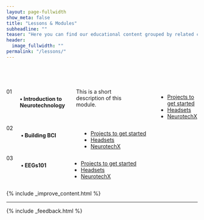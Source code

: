 ```yaml
---
layout: page-fullwidth
show_meta: false
title: "Lessons & Modules"
subheadline: ""
teaser: "Here you can find our educational content grouped by related clusters. It is a more structured path into Neurotech material, they are designed to give you a more cohesive entry point."
header:
  image_fullwidth: ""
permalink: "/lessons/"
---
```



<div class="row" style="padding-top:60px;">

<div class="large-12 columns module" markdown="1" style="">
  <div class="medium-2 columns number">01</div>
  <div class="medium-10 columns box">
    <h4>• Introduction to Neurotechnology</h4>
    <div class="description">
    This is a short description of this module.
    </div>
    <ul style="padding-left:70px">
      <li class="section"><a href="http://learn.neurotechedu.com/projects/">Projects to get started</a></li>
      <li  class="section"><a href="http://learn.neurotechedu.com/headsets/">Headsets</a></li>
      <li class="section"><a href="http://www.neurotechx.com/">NeurotechX</a></li>
    </ul>
  </div>
</div>

<div class="large-12 columns module" markdown="1" style="">
  <div class="medium-2 columns number">02</div>
  <div class="medium-10 columns box">
    <h4>• Building BCI</h4>
    <ul style="padding-left:70px">
      <li class="section"><a href="http://learn.neurotechedu.com/projects/">Projects to get started</a></li>
      <li  class="section"><a href="http://learn.neurotechedu.com/headsets/">Headsets</a></li>
      <li class="section"><a href="http://www.neurotechx.com/">NeurotechX</a></li>
    </ul>
  </div>
</div>

<div class="large-12 columns module" markdown="1" style="">

  <div class="medium-2 columns number">03</div>
  <div class="medium-10 columns box">
    <h4>• EEGs101</h4>
    <ul style="padding-left:70px">
      <li class="section"><a href="http://learn.neurotechedu.com/projects/">Projects to get started</a></li>
      <li  class="section"><a href="http://learn.neurotechedu.com/headsets/">Headsets</a></li>
      <li class="section"><a href="http://www.neurotechx.com/">NeurotechX</a></li>
    </ul>
  </div>
</div>



{% include _improve_content.html %}

<hr>

{% include _feedback.html %}


</div>
